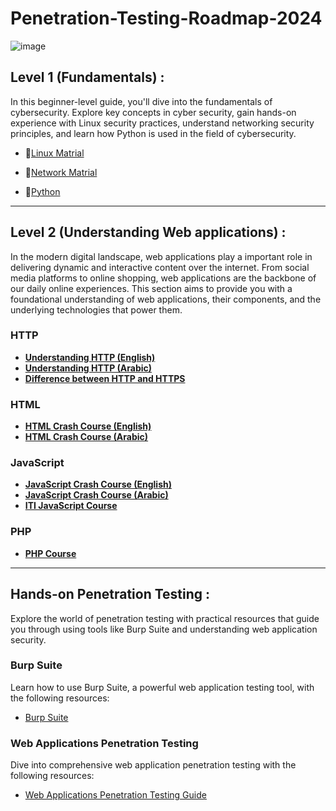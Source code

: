 # Penetration-Testing-Roadmap-2024
![image](https://github.com/CIS-Team/Penetration-Testing-Roadmap-2024/assets/101532943/6b495d6e-0932-408e-b967-10f35da5ee58)


## Level 1 (Fundamentals) :

In this beginner-level guide, you'll dive into the fundamentals of cybersecurity. 
Explore key concepts in cyber security, gain hands-on experience with Linux security practices, understand networking security principles, and learn how Python is used in the field of cybersecurity.


 - 🔗[Linux Matrial](https://www.notion.so/Linux-Matrial-be49fcbbc4d64ee1a571e54d15ae9b02?pvs=21)

 - 🔗[Network Matrial](https://www.notion.so/Network-Matrial-a8e95f2beeb640988d049818be008808?pvs=21)

 - 🔗[Python](https://www.notion.so/Python-aada38188f5f44689351fab9b5aa5505?pvs=21)

---
## Level 2 (Understanding Web applications) :

In the modern digital landscape, web applications play a important role in delivering dynamic and interactive content over the internet. From social media platforms to online shopping, web applications are the backbone of our daily online experiences. This section aims to provide you with a foundational understanding of web applications, their components, and the underlying technologies that power them.


### HTTP
- [**Understanding HTTP (English)**](https://www.youtube.com/watch?v=wW2A5SZ3GkI)
- [**Understanding HTTP (Arabic)**](https://www.youtube.com/watch?v=65R3atbFGWg&t=79s)
- [**Difference between HTTP and HTTPS**](https://www.youtube.com/watch?v=jq4QF4pTatE&t=29s)

### HTML
- [**HTML Crash Course (English)**](https://www.youtube.com/watch?v=Tv46R_oLn7o&list=PLaRUmmh6PPPCyanR3rowuNdA55_WwTY9K)
- [**HTML Crash Course (Arabic)**](https://www.youtube.com/watch?v=q3yFo-t1ykw)

### JavaScript
- [**JavaScript Crash Course (English)**](https://www.youtube.com/watch?v=hdI2bqOjy3c)
- [**JavaScript Crash Course (Arabic)**](https://www.youtube.com/watch?v=647uMJTzxmE&list=PL0Uib9anRfmfH2VtaUSgtH2Ra4sKkjcs1)
- [**ITI JavaScript Course**](https://drive.google.com/drive/folders/12AAqImi17DzNFuGotYWBWD0Cxa2_sfGS)

### PHP
- [**PHP Course**](https://www.youtube.com/playlist?list=PLillGF-Rfqbap2IB6ZS4BBBcYPagAjpjn)

---
## Hands-on Penetration Testing :

Explore the world of penetration testing with practical resources that guide you through using tools like Burp Suite and understanding web application security.

### Burp Suite

Learn how to use Burp Suite, a powerful web application testing tool, with the following resources:

- [Burp Suite ](https://www.notion.so/Burp-Suite-82843a6891bb4ffeb7dc20db651a0ed4?pvs=21](https://melguerdawi.notion.site/Burp-Suite-82843a6891bb4ffeb7dc20db651a0ed4?pvs=25))

### Web Applications Penetration Testing

Dive into comprehensive web application penetration testing with the following resources:

- [Web Applications Penetration Testing Guide](https://www.notion.so/Web-applications-Penetration-Testing-e98e27b2742542fe86de79324c85b530?pvs=21](https://melguerdawi.notion.site/Web-applications-Penetration-Testing-e98e27b2742542fe86de79324c85b530?pvs=25)https://melguerdawi.notion.site/Web-applications-Penetration-Testing-e98e27b2742542fe86de79324c85b530?pvs=25)

